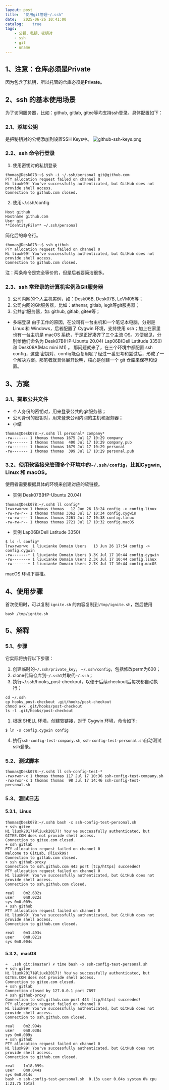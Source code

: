 ```yaml
---
layout: post
title:  "使用git管理~/.ssh"
date:   2025-06-26 10:41:00
catalog:    true
tags:
    - 公钥、私钥、密钥对
    - ssh
    - git
    - uname
---
```

## 1、注意：仓库必须是Private
因为包含了私钥，所以托管的仓库必须是**Private。**

## 2、ssh 的基本使用场景
为了访问服务器，比如：github, gitlab, gitee等均支持ssh登录。具体配置如下：

### 2.1、添加公钥
是把秘钥对的公钥添加到设置SSH Keys中。
![github-ssh-keys.png](/images/github-ssh-keys.png)

### 2.2、ssh 命令行登录
1. 使用密钥对的私钥登录
```
thomas@Desk07B:~$ ssh -i ~/.ssh/personal git@github.com
PTY allocation request failed on channel 0
Hi liuxk99! You've successfully authenticated, but GitHub does not provide shell access.
Connection to github.com closed.
```
2. 使用~/.ssh/config
```
Host github
Hostname github.com
User git
**IdentityFile** ~/.ssh/personal
```
简化后的命令行。
```
thomas@Desk07B:~$ ssh github
PTY allocation request failed on channel 0
Hi liuxk99! You've successfully authenticated, but GitHub does not provide shell access.
Connection to github.com closed.
```
注：两条命令是完全等价的，但是后者要简洁很多。

### 2.3、ssh 常登录的计算机实例及Git服务器
1. 公司内网的个人主机实例，如：Desk06B, Desk07B, LeVM05等；
2. 公司内网的Git服务器，比如：athenar, gitlab, legit等git服务器；
3. 公共git服务器，如: github, gitlab, gitee等；
- 多端登录
由于工作的原因，在公司有一台主机和一个笔记本电脑，分别是 Linux 和 Windows，后者配置了 Cygwin 环境，支持使用 ssh；加上在家里也有一台主机是 macOS 系统，于是正好凑齐了三个主流 OS。方便起见，分别给他们命名为 Desk07B(HP-Ubuntu 20.04) Lap06B(Dell Latitude 3350) 和 Desk08A(Mac mini M1) 。
那问题就来了，在三个环境中都配置 ssh config，这些 密钥对、config能否复用呢？经过一番思考和尝试后，形成了一个解决方案。那笔者就具体展开说明，核心是创建一个 git 仓库来保存和设置。

## 3、方案
### 3.1、提取公共文件
+ 个人身份的密钥对，用来登录公共的git服务器；
+ 公司身份的密钥对，用来登录公司内网的主机和服务器；
+ 小结
```
thomas@Desk07B:~/.ssh$ ll personal* company*
-rw------- 1 thomas thomas 1675 Jul 17 10:29 company
-rw------- 1 thomas thomas  400 Jul 17 10:29 company.pub
-rw------- 1 thomas thomas 1679 Jul 17 10:29 personal
-rw------- 1 thomas thomas  399 Jul 17 10:29 personal.pub
```

### 3.2、使用软链接来管理多个环境中的`~/.ssh/config`，比如Cygwin, Linux 和 macOS。
使用者需要根据具体的环境来创建对应的软链接。
- 实例 Desk07B(HP-Ubuntu 20.04)
```
thomas@Desk07B:~/.ssh$ ll config*
lrwxrwxrwx 1 thomas thomas   12 Jun 26 18:24 config -> config.linux
-rw-rw-r-- 1 thomas thomas 3362 Jul 17 10:34 config.cygwin
-rw-rw-r-- 1 thomas thomas 2261 Jul 17 10:38 config.linux
-rw-rw-r-- 1 thomas thomas 2721 Jul 17 10:32 config.macOS
```
- 实例 Lap06B(Dell Latitude 3350)
```
$ ls -l config*
lrwxrwxrwx  1 liuxianke Domain Users   13 Jun 26 17:54 config -> config.cygwin
-rw-------+ 1 liuxianke Domain Users 3.3K Jul 17 10:44 config.cygwin
-rw-------+ 1 liuxianke Domain Users 2.3K Jul 17 10:44 config.linux
-rw-------+ 1 liuxianke Domain Users 2.7K Jul 17 10:44 config.macOS
```
macOS 环境下类推。

## 4、使用步骤
首次使用时，可以复制 `ignite.sh` 的内容复制到`/tmp/ignite.sh`，然后使用
```
bash /tmp/ignite.sh
```
## 5、解释
### 5.1、步骤
它实际将执行以下步骤：
1. 创建临时的`~/.ssh/private_key`， `~/.ssh/config`，包括修改perm为600；
2. clone代码仓库到`~/.ssh1`并取代`~/.ssh`；
3. 执行~/.ssh/hooks_post-checkout，以便于后续checkout后每次都自动执行；
```
cd ~/.ssh
cp hooks_post-checkout .git/hooks/post-checkout
chmod a+x .git/hooks/post-checkout
ls -l .git/hooks/post-checkout
```

1. 根据 SHELL 环境，创建软链接，对于 Cygwin 环境，命令如下:
```
$ ln -s config.cygwin config
```
4. 执行`ssh-config-test-company.sh`, `ssh-config-test-personal.sh`自动测试ssh登录。

### 5.2、测试脚本
```
thomas@Desk07B:~/.ssh$ ll ssh-config-test-*
-rwxrwxr-x 1 thomas thomas 117 Jul 17 10:36 ssh-config-test-company.sh
-rwxrwxr-x 1 thomas thomas  98 Jul 17 14:46 ssh-config-test-personal.sh
```

### 5.3、测试日志
#### 5.3.1、Linux
```
thomas@Desk07B:~/.ssh$ bash -x ssh-config-test-personal.sh 
+ ssh gitee
Hi liuxk2017(@liuxk2017)! You've successfully authenticated, but GITEE.COM does not provide shell access.
Connection to gitee.com closed.
+ ssh gitlab
PTY allocation request failed on channel 0
Welcome to GitLab, @liuxk99!
Connection to gitlab.com closed.
+ ssh github-proxy
Connection to ssh.github.com 443 port [tcp/https] succeeded!
PTY allocation request failed on channel 0
Hi liuxk99! You've successfully authenticated, but GitHub does not provide shell access.
Connection to ssh.github.com closed.

real	0m2.602s
user	0m0.022s
sys	0m0.009s
+ ssh github
PTY allocation request failed on channel 0
Hi liuxk99! You've successfully authenticated, but GitHub does not provide shell access.
Connection to github.com closed.

real	0m3.493s
user	0m0.021s
sys	0m0.004s
```

#### 5.3.2、macOS
```
➜  .ssh git:(master) ✗ time bash -x ssh-config-test-personal.sh
+ ssh gitee
Hi liuxk2017(@liuxk2017)! You've successfully authenticated, but GITEE.COM does not provide shell access.
Connection to gitee.com closed.
+ ssh gitlab
Connection closed by 127.0.0.1 port 7897
+ ssh github-proxy
Connection to ssh.github.com port 443 [tcp/https] succeeded!
PTY allocation request failed on channel 0
Hi liuxk99! You've successfully authenticated, but GitHub does not provide shell access.
Connection to ssh.github.com closed.

real	0m2.994s
user	0m0.038s
sys	0m0.009s
+ ssh github
PTY allocation request failed on channel 0
Hi liuxk99! You've successfully authenticated, but GitHub does not provide shell access.
Connection to github.com closed.

real	1m18.099s
user	0m0.044s
sys	0m0.014s
bash -x ssh-config-test-personal.sh  0.13s user 0.04s system 0% cpu 1:21.75 total
```